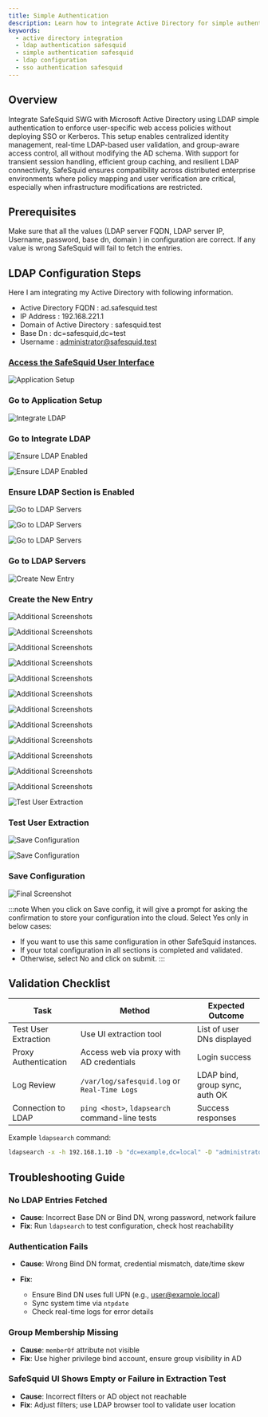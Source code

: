 ```yaml
---
title: Simple Authentication
description: Learn how to integrate Active Directory for simple authentication in SafeSquid, including configuration, enabling LDAP, and troubleshooting.
keywords:
  - active directory integration
  - ldap authentication safesquid
  - simple authentication safesquid
  - ldap configuration
  - sso authentication safesquid
---
```


##  Overview
Integrate SafeSquid SWG with Microsoft Active Directory using LDAP simple authentication to enforce user-specific web access policies without deploying SSO or Kerberos. This setup enables centralized identity management, real-time LDAP-based user validation, and group-aware access control, all without modifying the AD schema. With support for transient session handling, efficient group caching, and resilient LDAP connectivity, SafeSquid ensures compatibility across distributed enterprise environments where policy mapping and user verification are critical, especially when infrastructure modifications are restricted.

## Prerequisites
Make sure that all the values (LDAP server FQDN, LDAP server IP, Username, password, base dn, domain ) in configuration are correct. If any value is wrong SafeSquid will fail to fetch the entries.

## LDAP Configuration Steps
Here I am integrating my Active Directory with following information. 

- Active Directory FQDN : ad.safesquid.test
- IP Address : 192.168.221.1
- Domain of Active Directory : safesquid.test
- Base Dn : dc=safesquid,dc=test
- Username : administrator@safesquid.test


### [Access the SafeSquid User Interface](/docs/08-SafeSquid%20Interface/Accessing%20the%20SafeSquid%20Interface.md)
![Application Setup](/img/How_To/Integrate_Active_Directory_For_Simple_Authentication/image1.webp)

### Go to Application Setup
![Integrate LDAP](/img/How_To/Integrate_Active_Directory_For_Simple_Authentication/image2.webp)

### Go to Integrate LDAP
![Ensure LDAP Enabled](/img/How_To/Integrate_Active_Directory_For_Simple_Authentication/image3.webp)

![Ensure LDAP Enabled](/img/How_To/Integrate_Active_Directory_For_Simple_Authentication/image4.webp)

### Ensure LDAP Section is Enabled
![Go to LDAP Servers](/img/How_To/Integrate_Active_Directory_For_Simple_Authentication/image5.webp)

![Go to LDAP Servers](/img/How_To/Integrate_Active_Directory_For_Simple_Authentication/image6.webp)

![Go to LDAP Servers](/img/How_To/Integrate_Active_Directory_For_Simple_Authentication/image7.webp)

### Go to LDAP Servers
![Create New Entry](/img/How_To/Integrate_Active_Directory_For_Simple_Authentication/image8.webp)

### Create the New Entry
![Additional Screenshots](/img/How_To/Integrate_Active_Directory_For_Simple_Authentication/image9.webp)

![Additional Screenshots](/img/How_To/Integrate_Active_Directory_For_Simple_Authentication/image10.webp)

![Additional Screenshots](/img/How_To/Integrate_Active_Directory_For_Simple_Authentication/image11.webp)

![Additional Screenshots](/img/How_To/Integrate_Active_Directory_For_Simple_Authentication/image12.webp)

![Additional Screenshots](/img/How_To/Integrate_Active_Directory_For_Simple_Authentication/image13.webp)

![Additional Screenshots](/img/How_To/Integrate_Active_Directory_For_Simple_Authentication/image14.webp)

![Additional Screenshots](/img/How_To/Integrate_Active_Directory_For_Simple_Authentication/image15.webp)

![Additional Screenshots](/img/How_To/Integrate_Active_Directory_For_Simple_Authentication/image16.webp)

![Additional Screenshots](/img/How_To/Integrate_Active_Directory_For_Simple_Authentication/image17.webp)

![Additional Screenshots](/img/How_To/Integrate_Active_Directory_For_Simple_Authentication/image18.webp)

![Additional Screenshots](/img/How_To/Integrate_Active_Directory_For_Simple_Authentication/image19.webp)

![Additional Screenshots](/img/How_To/Integrate_Active_Directory_For_Simple_Authentication/image20.webp)

![Test User Extraction](/img/How_To/Integrate_Active_Directory_For_Simple_Authentication/image21.webp)

### Test User Extraction
![Save Configuration](/img/How_To/Integrate_Active_Directory_For_Simple_Authentication/image22.webp)

![Save Configuration](/img/How_To/Integrate_Active_Directory_For_Simple_Authentication/image23.webp)

### Save Configuration
![Final Screenshot](/img/How_To/Integrate_Active_Directory_For_Simple_Authentication/image24.webp)

:::note
When you click on Save config, it will give a prompt for asking the confirmation to store your configuration into the cloud.
Select Yes only in below cases:
- If you want to use this same configuration in other SafeSquid instances.
- If your total configuration in all sections is completed and validated. 
- Otherwise, select No and click on submit.
:::

## Validation Checklist

| Task                 | Method                                         | Expected Outcome               |
| -------------------- | ---------------------------------------------- | ------------------------------ |
| Test User Extraction | Use UI extraction tool                         | List of user DNs displayed     |
| Proxy Authentication | Access web via proxy with AD credentials       | Login success                  |
| Log Review           | `/var/log/safesquid.log` or `Real-Time Logs`   | LDAP bind, group sync, auth OK |
| Connection to LDAP   | `ping <host>`, `ldapsearch` command-line tests | Success responses              |

Example `ldapsearch` command:

```bash
ldapsearch -x -h 192.168.1.10 -b "dc=example,dc=local" -D "administrator@example.local" -w password
```

## Troubleshooting Guide

### No LDAP Entries Fetched

* **Cause**: Incorrect Base DN or Bind DN, wrong password, network failure
* **Fix**: Run `ldapsearch` to test configuration, check host reachability

### Authentication Fails

* **Cause**: Wrong Bind DN format, credential mismatch, date/time skew
* **Fix**:

  * Ensure Bind DN uses full UPN (e.g., [user@example.local](mailto:user@example.local))
  * Sync system time via `ntpdate`
  * Check real-time logs for error details

### Group Membership Missing

* **Cause**: `memberOf` attribute not visible
* **Fix**: Use higher privilege bind account, ensure group visibility in AD

### SafeSquid UI Shows Empty or Failure in Extraction Test

* **Cause**: Incorrect filters or AD object not reachable
* **Fix**: Adjust filters; use LDAP browser tool to validate user location
